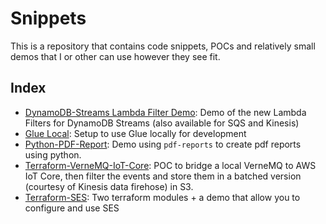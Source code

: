 # Snippets

This is a repository that contains code snippets, POCs and relatively small demos that I or other can use however they see fit.

## Index

- [DynamoDB-Streams Lambda Filter Demo](dynamodb-streams-lambda-filter/): Demo of the new Lambda Filters for DynamoDB Streams (also available for SQS and Kinesis)
- [Glue Local](glue-local/): Setup to use Glue locally for development 
- [Python-PDF-Report](pdf/): Demo using `pdf-reports` to create pdf reports using python.
- [Terraform-VerneMQ-IoT-Core](terraform-vernemq-iot-core/): POC to bridge a local VerneMQ to AWS IoT Core, then filter the events and store them in a batched version (courtesy of Kinesis data firehose) in S3.
- [Terraform-SES](terraform-ses/): Two terraform modules + a demo that allow you to configure and use SES

